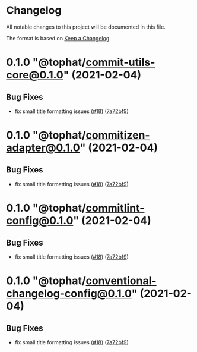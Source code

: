 # Changelog

All notable changes to this project will be documented in this file.

The format is based on [Keep a Changelog](https://keepachangelog.com/en/1.0.0/).

<!-- MONODEPLOY:BELOW -->

# 0.1.0 "@tophat/commit-utils-core@0.1.0" (2021-02-04)<a name="0.1.0"></a>

## Bug Fixes

* fix small title formatting issues ([#18](https://github.com/tophat/commit-utils/issues/18)) ([7a72bf9](https://github.com/tophat/commit-utils/commits/7a72bf9))


# 0.1.0 "@tophat/commitizen-adapter@0.1.0" (2021-02-04)<a name="0.1.0"></a>

## Bug Fixes

* fix small title formatting issues ([#18](https://github.com/tophat/commit-utils/issues/18)) ([7a72bf9](https://github.com/tophat/commit-utils/commits/7a72bf9))


# 0.1.0 "@tophat/commitlint-config@0.1.0" (2021-02-04)<a name="0.1.0"></a>

## Bug Fixes

* fix small title formatting issues ([#18](https://github.com/tophat/commit-utils/issues/18)) ([7a72bf9](https://github.com/tophat/commit-utils/commits/7a72bf9))


# 0.1.0 "@tophat/conventional-changelog-config@0.1.0" (2021-02-04)<a name="0.1.0"></a>

## Bug Fixes

* fix small title formatting issues ([#18](https://github.com/tophat/commit-utils/issues/18)) ([7a72bf9](https://github.com/tophat/commit-utils/commits/7a72bf9))

